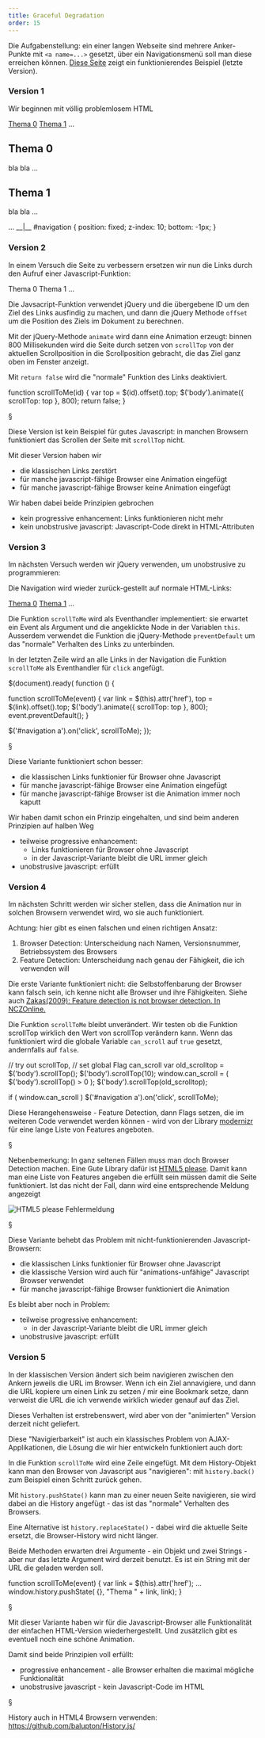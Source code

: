 ```yaml
---
title: Graceful Degradation
order: 15
---
```


Die Aufgabenstellung: ein einer langen Webseite sind mehrere Anker-Punkte
mit `<a name=...>` gesetzt, über ein Navigationsmenü soll man diese erreichen
können.  [Diese Seite](http://brigitte-jellinek.at) zeigt ein funktionierendes
Beispiel (letzte Version).

### Version 1

Wir beginnen mit völlig problemlosem HTML

<htmlcode caption="webseite mit Anker-Punkten, fixe Navigation">
<div id="navigation">
  <a href="#s0">Thema 0</a> 
  <a href="#s1">Thema 1</a> 
  ...
</div>  
<section id="s0">
  <h2>Thema 0</h1> 
  <p>bla bla ...</p>
</section>
<section id="s1">
  <h2>Thema 1</h1> 
  <p>bla bla ...</p>
</section>
...
__|__
#navigation {
  position: fixed;
  z-index: 10;
  bottom: -1px;
}









</htmlcode>

### Version 2

In einem Versuch die Seite zu verbessern ersetzen wir nun die 
Links durch den Aufruf einer Javascript-Funktion:

<htmlcode caption="Version 2">
<div id="navigation">
  <a onClick="scrollToMe('#s0')">Thema 0</a> 
  <a onClick="scrollToMe('#s1')">Thema 1</a> 
  ...
</div>    
</htmlcode>

Die Javsacript-Funktion verwendet jQuery und die übergebene
ID um den Ziel des Links ausfindig zu machen, und dann die
jQuery Methode `offset` um die Position des Ziels im Dokument
zu berechnen.  

Mit der jQuery-Methode `animate` wird dann eine Animation erzeugt:
binnen 800 Millisekunden wird die Seite durch setzen von `scrollTop`
von der aktuellen Scrollposition in die Scrollposition gebracht, 
die das Ziel ganz oben im Fenster anzeigt.

Mit `return false` wird die "normale" Funktion des Links deaktiviert.

<javascript caption="Javascript für Version 1">
function scrollToMe(id) {
  var top  = $(id).offset().top;
  $('body').animate({ scrollTop: top }, 800);
  return false;
}
</javascript>

§

Diese Version ist kein Beispiel für gutes Javascript:
in manchen Browsern funktioniert das Scrollen der Seite mit `scrollTop` nicht.

Mit dieser Version haben wir

* die klassischen Links zerstört
* für manche javascript-fähige Browser eine Animation eingefügt
* für manche javascript-fähige Browser keine Animation eingefügt

Wir haben dabei beide Prinzipien gebrochen

* kein progressive enhancement: Links funktionieren nicht mehr
* kein unobstrusive javascript: Javascript-Code direkt in HTML-Attributen

### Version 3

Im nächsten Versuch werden wir jQuery verwenden, um unobstrusive zu 
programmieren:

Die Navigation wird wieder zurück-gestellt auf normale HTML-Links:

<htmlcode caption="Version 3">
<div id="navigation">
  <a href="#s0">Thema 0</a>
  <a href="#s1">Thema 1</a>
  ...
</div>
</htmlcode>

Die Funktion `scrollToMe` wird als Eventhandler implementiert:
sie erwartet ein Event als Argument und die angeklickte Node
in der Variablen `this`.  Ausserdem verwendet die Funktion
die jQuery-Methode `preventDefault` um das "normale" Verhalten
des Links zu unterbinden.

In der letzten Zeile wird an alle Links in der Navigation
die Funktion `scrollToMe` als Eventhandler für `click` angefügt.

<javascript caption="Version 3">
$(document).ready( function () {

  function scrollToMe(event) {
    var link = $(this).attr('href'),
        top  = $(link).offset().top;
    $('body').animate({
      scrollTop: top
    }, 800);
    event.preventDefault();
  }

  $('#navigation a').on('click', scrollToMe);
});
</javascript>

§

Diese Variante funktioniert schon besser:

* die klassischen Links funktionier für Browser ohne Javascript
* für manche javascript-fähige Browser eine Animation eingefügt
* für manche javascript-fähige Browser ist die Animation immer noch kaputt

Wir haben damit schon ein Prinzip eingehalten, und sind
beim anderen Prinzipien auf halben Weg

* teilweise progressive enhancement: 
  * Links funktionieren für Browser ohne Javascript
  * in der Javascript-Variante bleibt die URL immer gleich
* unobstrusive javascript: erfüllt



### Version 4

Im nächsten Schritt werden wir sicher stellen, dass die Animation
nur in solchen Browsern verwendet wird, wo sie auch funktioniert.

Achtung: hier gibt es einen falschen und einen richtigen Ansatz:

1. Browser Detection: Unterscheidung nach Namen, Versionsnummer, Betriebssystem des Browsers 
2. Feature Detection: Unterscheidung nach genau der Fähigkeit, die ich verwenden will

Die erste Variante funktioniert nicht: die Selbstoffenbarung der Browser
kann falsch sein, ich kenne nicht alle Browser und ihre Fähigkeiten.
Siehe auch
[Zakas(2009): Feature detection is not browser detection. In NCZOnline.](http://www.nczonline.net/blog/2009/12/29/feature-detection-is-not-browser-detection/)


Die Funktion `scrollToMe` bleibt unverändert.
Wir testen ob die Funktion scrollTop wirklich den Wert
von scrollTop verändern kann. Wenn das funktioniert wird
die globale Variable `can_scroll` auf `true` gesetzt, 
andernfalls auf `false`.

<javascript caption="Version 4">
// try out scrollTop,
// set global Flag can_scroll
var old_scrolltop = $('body').scrollTop();
$('body').scrollTop(10);
window.can_scroll = ( $('body').scrollTop() > 0 );
$('body').scrollTop(old_scrolltop);

if ( window.can_scroll ) $('#navigation a').on('click', scrollToMe);
</javascript>

Diese Herangehensweise - Feature Detection, dann Flags setzen,
die im weiteren Code verwendet werden können - wird von der Library
[modernizr](http://modernizr.com/) für eine lange Liste von Features
angeboten.

§

Nebenbemerkung: In ganz seltenen Fällen muss man doch Browser Detection machen.
Eine Gute Library dafür ist [HTML5 please](http://api.html5please.com/).
Damit kann man eine Liste von Features angeben die erfüllt sein
müssen damit die Seite funktioniert.  Ist das nicht der Fall, dann
wird eine entsprechende Meldung angezeigt

![HTML5 please Fehlermeldung](/images/html5please.png)

§

Diese Variante behebt das Problem mit nicht-funktionierenden
Javascript-Browsern:

* die klassischen Links funktionier für Browser ohne Javascript
* die klassische Version wird auch für "animations-unfähige" Javascript Browser verwendet
* für manche javascript-fähige Browser funktioniert die Animation

Es bleibt aber noch in Problem:

* teilweise progressive enhancement: 
  * in der Javascript-Variante bleibt die URL immer gleich
* unobstrusive javascript: erfüllt



### Version 5

In der klassischen Version ändert sich beim navigieren zwischen den
Ankern jeweils die URL im Browser.  Wenn ich ein Ziel annavigiere,
und dann die URL kopiere um einen Link zu setzen / mir eine Bookmark setze,
dann verweist die URL die ich verwende wirklich wieder genauf auf das Ziel.

Dieses Verhalten ist erstrebenswert, wird aber von der "animierten" Version
derzeit nicht geliefert.

Diese "Navigierbarkeit" ist auch ein klassisches Problem von AJAX-Applikationen,
die Lösung die wir hier entwickeln funktioniert auch dort:

In die Funktion `scrollToMe` wird eine Zeile eingefügt.
Mit dem History-Objekt kann man den Browser von Javascript aus "navigieren":
mit `history.back()` zum Beispiel einen Schritt zurück gehen.

Mit `history.pushState()` kann man zu einer neuen Seite navigieren,
sie wird dabei an die History angefügt - das ist das "normale" Verhalten
des Browsers.

Eine Alternative ist `history.replaceState()` - dabei wird die aktuelle Seite
ersetzt, die Browser-History wird nicht länger.  

Beide Methoden erwarten drei Argumente - ein Objekt und zwei Strings - 
aber nur das letzte Argument wird derzeit benutzt. Es ist ein String mit der
URL die geladen werden soll.

<javascript caption="Version 4">
function scrollToMe(event) {
  var link = $(this).attr('href');
  ...
  window.history.pushState( {}, "Thema " + link, link);
}
</javascript>

§

Mit dieser Variante haben wir  für die Javascript-Browser
alle Funktionalität der einfachen HTML-Version wiederhergestellt.
Und zusätzlich gibt es eventuell noch eine schöne Animation.

Damit sind beide Prinzipien voll erfüllt:

* progressive enhancement - alle Browser erhalten die maximal mögliche Funktionalität
* unobstrusive javascript - kein Javascript-Code im HTML


§

History auch in HTML4 Browsern verwenden:
https://github.com/balupton/History.js/
